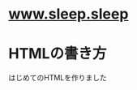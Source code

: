 # www.sleep.sleep
<!DOCTYPE html>
<html lang="ja">
  <head>
    <meta charset="UTF-8">
    <title>HTMLのタイトル</title>
  </head>
  <body>
    <h1>HTMLの書き方</h1>
    <p>はじめてのHTMLを作りました</p>
  </body>
</html>
